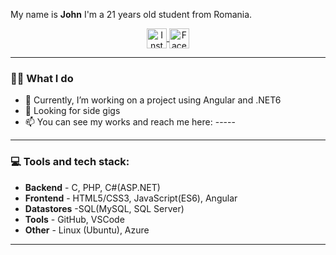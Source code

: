 


 

 
My name is **John** I'm a 21 years old student from Romania.
 
<p align="center">
   <a href="https://www.instagram.com/ioan_manu/" target="_blank">
      <img src="https://i.imgur.com/ZrXj1Qh.png" alt="Instagram" width="32" align="center">
   </a>
 
   <a href="https://www.facebook.com/Manu.Ioan.9" target="_blank" rel="nofollow">
      <img src="https://i.imgur.com/4A7maHh.png" alt="Facebok" width="32" align="center">
   </a>

</p>
 

 
---
 
### 🧑‍💻 What I do
 
   - 💼 Currently, I’m working on a project using Angular and .NET6
   - 👀 Looking for side gigs
   - 📫 You can see my works and reach me here: -----
---
 
### 💻 Tools and tech stack:
 
   * **Backend** - C, PHP, C#(ASP.NET)
   * **Frontend** - HTML5/CSS3, JavaScript(ES6), Angular
   * **Datastores** -SQL(MySQL, SQL Server)
   * **Tools** - GitHub, VSCode
   * **Other** - Linux (Ubuntu), Azure
 
---

